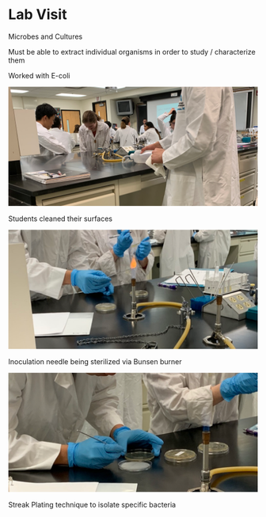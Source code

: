 # Lab Visit


Microbes and Cultures

Must be able to extract individual organisms in order to study / characterize them

Worked with E-coli


![alt text](https://github.com/ladkins19/Lab-Visit/blob/master/Picture1.png)

Students cleaned their surfaces 


![alt text](https://github.com/ladkins19/Lab-Visit/blob/master/Picture2.png)

Inoculation needle being sterilized via Bunsen burner

![alt text](https://github.com/ladkins19/Lab-Visit/blob/master/Picture3.png)

Streak Plating technique to isolate specific bacteria


